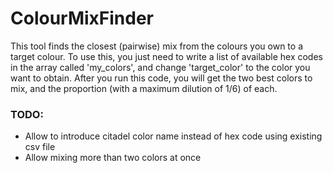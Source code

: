 # ColourMixFinder
This tool finds the closest (pairwise) mix from the colours you own to a target colour. To use this, you just need to write a list of available hex codes in the array called 'my_colors', and change 'target_color' to the color you want to obtain. After you run this code, you will get the two best colors to mix, and the proportion (with a maximum dilution of 1/6) of each.
### TODO:
- Allow to introduce citadel color name instead of hex code using existing csv file
- Allow mixing more than two colors at once
